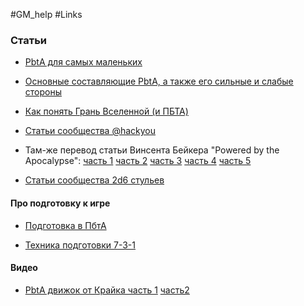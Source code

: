 #GM_help #Links
### Статьи

- [PbtA для самых маленьких](https://vk.com/@red_librarian-pbta-dlya-samyh-malenkih)

- [Основные составляющие PbtA, а также его сильные и слабые стороны](https://vk.com/@cyberblask-osnovnye-sostavlyauschie-pbta-a-takzhe-ego-silnye-i-slabye-s)

- [Как понять Грань Вселенной (и ПБТА)](https://vk.com/@edgeoftheverse-kak-ponyat-gran-vselennoi-i-pbta) 

- [Статьи сообщества @hackyou](https://vk.com/@pbtahackyou)
- Там-же перевод статьи Винсента Бейкера "Powered by the Apocalypse": [часть 1](https://vk.com/@pbtahackyou-powered-by-the-apocalypse-chast-1) [часть 2](https://vk.com/@pbtahackyou-perevod-powered-by-the-apocalypse-chast-2) [часть 3](https://vk.com/@pbtahackyou-perevod-powered-by-the-apocalypse-chast-3) [часть 4](https://vk.com/@pbtahackyou-perevod-powered-by-the-apocalypse-chast-4) [часть 5](https://vk.com/@pbtahackyou-perevod-powered-by-the-apocalypse-chast-5)

- [Статьи сообщества 2d6 стульев](https://vk.com/@stul_2d6)

#### Про подготовку к игре

- [Подготовка в ПбтА](https://telegra.ph/Podgotovka-v-PbtA-04-18)

- [Техника подготовки 7-3-1](https://telegra.ph/Tehnika-podgotovki-7-3-1-05-13)

#### Видео

- [PbtA движок от Крайка часть 1](https://www.youtube.com/watch?v=iatBdS12W5M) [часть2](https://www.youtube.com/watch?v=_vSomDtgchg)



